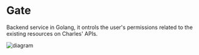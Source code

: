 # Gate

Backend service in Golang, it ontrols the user's permissions related to the existing resources on Charles' APIs.

![diagram](c3.svg)